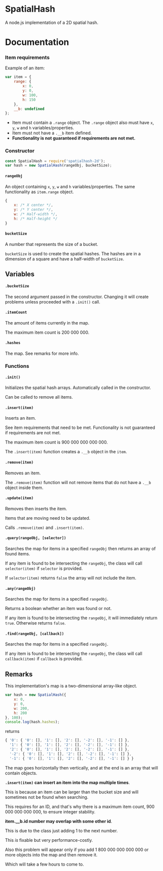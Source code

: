 # SpatialHash
A node.js implementation of a 2D spatial hash.

# Documentation

### Item requirements
Example of an item:

```js
var item = {
    range: {
        x: 0,
        y: 0,
        w: 100,
        h: 150
    },
    __b: undefined
};
```

- Item must contain a `.range` object. The `.range` object also must have `x`, `y`, `w` and `h` variables/properties.
- Item must not have a `.__b` item defined.
- **Functionality is not guaranteed if requirements are not met.**

### Constructor

```js
const SpatialHash = require('spatialhash-2d');
var hash = new SpatialHash(rangeObj, bucketSize);
```

#### `rangeObj`

An object containing `x`, `y`, `w` and `h` variables/properties. The same functionality as `item.range` object.
```js
{
    x: /* X center */,
    y: /* Y center */,
    w: /* Half-width */,
    h: /* Half-height */
}
```

#### `bucketSize`

A number that represents the size of a bucket.

`bucketSize` is used to create the spatial hashes. The hashes are in a dimension of a square and have a half-width of `bucketSize`.

## Variables

#### `.bucketSize`

The second argument passed in the constructor. Changing it will create problems unless proceeded with a `.init()` call.

#### `.itemCount`

The amount of items currently in the map.

The maximum item count is 200 000 000.

#### `.hashes`

The map. See remarks for more info.

### Functions

#### `.init()`

Initializes the spatial hash arrays. Automatically called in the constructor.

Can be called to remove all items.

#### `.insert(item)`

Inserts an item.

See item requirements that need to be met. Functionality is not guaranteed if requirements are not met.

The maximum item count is 900 000 000 000 000.

The `.insert(item)` function creates a `.__b` object in the `item`.

#### `.remove(item)`

Removes an item.

The `.remove(item)` function will not remove items that do not have a `.__b` object inside them.

#### `.update(item)`

Removes then inserts the item.

Items that are moving need to be updated.

Calls `.remove(item)` and `.insert(item)`.

#### `.query(rangeObj, [selector])`

Searches the map for items in a specified `rangeObj` then returns an array of found items.

If any item is found to be intersecting the `rangeObj`, the class will call `selector(item)` if `selector` is provided.

If `selector(item)` returns `false` the array will not include the item.

#### `.any(rangeObj)`

Searches the map for items in a specified `rangeObj`.

Returns a boolean whether an item was found or not.

If any item is found to be intersecting the `rangeObj`, it will immediately return `true`. Otherwise returns `false`.

#### `.find(rangeObj, [callback])`

Searches the map for items in a specified `rangeObj`.

If any item is found to be intersecting the `rangeObj`, the class will call `callback(item)` if `callback` is provided.

## Remarks

This implementation's map is a two-dimensional array-like object.

```js
var hash = new SpatialHash({
    x: 0,
    y: 0,
    w: 200,
    h: 200
}, 100);
console.log(hash.hashes);
```

returns

```js
{ '0': { '0': [], '1': [], '2': [], '-2': [], '-1': [] },
  '1': { '0': [], '1': [], '2': [], '-2': [], '-1': [] },
  '2': { '0': [], '1': [], '2': [], '-2': [], '-1': [] },
  '-2': { '0': [], '1': [], '2': [], '-2': [], '-1': [] },
  '-1': { '0': [], '1': [], '2': [], '-2': [], '-1': [] } }
```

The map goes horizontally then vertically, and at the end is an array that will contain objects.

**`.insert(item)` can insert an item into the map multiple times**.

This is because an item can be larger than the bucket size and will sometimes not be found when searching.

This requires for an ID, and that's why there is a maximum item count, 900 000 000 000 000, to ensure integer stability.

**item.__b.id number may overlap with some other id**.

This is due to the class just adding 1 to the next number.

This *is* fixable but very performance-costly.

Also this problem will appear only if you add 1 800 000 000 000 000 or more objects into the map and then remove it.

Which will take a few hours to come to.
